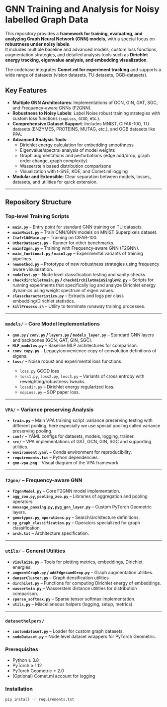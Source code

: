 # GNN Training and Analysis for Noisy labelled Graph Data

This repository provides a **framework for training, evaluating, and analyzing Graph Neural Network (GNN) models**, with a special focus on **robustness under noisy labels**.  
It includes multiple baseline and advanced models, custom loss functions, augmentation strategies, and detailed analysis tools such as **Dirichlet energy tracking, eigenvalue analysis, and embedding visualization**.  

The codebase integrates **Comet.ml for experiment tracking** and supports a wide range of datasets (vision datasets, TU datasets, OGB-datasets).


## Key Features
- **Multiple GNN Architectures**: Implementations of GCN, GIN, GAT, SGC, and Frequency-aware GNNs (F2GNN).  
- **Robustness to Noisy Labels**: Label Noise robust training strategies with custom loss functions (`sopLoss`, `GCOD`, etc.).  
- **Comprehensive Dataset Support**: Includes MNIST, CIFAR-100, TU datasets (ENZYMES, PROTEINS, MUTAG, etc.), and OGB datasets like PPA.  
- **Advanced Analysis Tools**:  
  - Dirichlet energy calculation for embedding smoothness  
  - Eigenvalue/spectral analysis of model weights  
  - Graph augmentations and perturbations (edge add/drop, graph order change, graph complexity)  
  - Wasserstein based distribution comparisons  
  - Visualization with t-SNE, KDE, and Comet.ml logging  
- **Modular and Extensible**: Clear separation between models, losses, datasets, and utilities for quick extension.  

---

## Repository Structure

### Top-level Training Scripts
- **`main.py`** – Entry point for standard GNN training on TU datasets.  
- **`mainMnist.py`** – Train CNN/GNN models on MNIST Superpixels dataset.  
- **`Ciafr100Main.py`** – Training on CIFAR-100.  
- **`OtherDatasets.py`** – Runner for other benchmarks.  
- **`mainf2gnn.py`** – Training with Frequency-aware GNN (F2GNN).  
- **`main_funtional.py` / `main1.py`** – Experimental variants of training pipelines.  
- **`newmethod.py`** – Prototype of new robustness strategies using frequency aware visulaization.  
- **`nodeTest.py`** – Node level classification testing and sanity checks.  
- **`checkdirchiletmain.py` / `checkdirchiletmainSingleW2.py`** – Scripts for running experiments that specifically log and analyze Dirichlet energy dynamics using weight spectrum of eigen values.  
- **`classcharacteristics.py`** – Extracts and logs per class embedding/Dirichlet statistics.  
- **`killProcess.sh`** – Utility to terminate runaway training processes.  

---

### `models/` – Core Model Implementations
- **`gnn.py` / `conv.py` / `layers.py` / `models_layer.py`** – Standard GNN layers and backbones (GCN, GAT, GIN, SGC).  
- **`MLP_modules.py`** – Baseline MLP architectures for comparison.  
- **`conv copy.py`** – Legacy/convenience copy of convolution definitions of eigens.  
- **`loss/`** – Noise robust and experimental loss functions <GCOD>:
  - `loss.py` GCOD loss
  - `loss1.py`, `loss2.py`, `loss3.py` – Variants of cross entropy with reweighting/robustness tweaks.  
  - `lossdir.py` – Dirichlet energy regularized loss.  
  - `sopLoss.py` – SOP paper loss.  

---

### `VPA/` – Variance preserving  Analysis
- **`train.py`** – Main VPA training script :variance preserving testing with different pooling, here especially we use special pooling called variance preserving pooling.  
- **`conf/`** – YAML configs for datasets, models, logging, trainer.  
- **`src/`** – VPA implementations of GAT, GCN, GIN, SGC and supporting utilities.  
- **`environment.yaml`** – Conda environment for reproducibility.  
- **`requirements.txt`** – Python dependencies.  
- **`gnn-vpa.png`** – Visual diagram of the VPA framework.  

---

### `f2gnn/` – Frequency-aware GNN
- **`f2gnnModel.py`** – Core F2GNN model implementation.  
- **`agg_zoo.py`, `pooling_zoo.py`** – Libraries of aggregation and pooling operators.  
- **`message_passing.py`, `pyg_gnn_layer.py`** – Custom PyTorch Geometric layers.  
- **`genotypes.py`, `operations.py`** – Search/architecture definitions.  
- **`op_graph_classification.py`** – Operators specialized for graph classification.  
- **`arch.txt`** – Architecture specification.  

---

### `utils/` – General Utilities
- **`Visulaize.py`** – Tools for plotting metrics, embeddings, Dirichlet energies.  
- **`augmentGraph.py` / `addEdgesandDrop.py`** – Graph augmentation utilities.  
- **`denserCluster.py`** – Graph densification utilities.  
- **`dirchilet.py`** – Functions for computing Dirichlet energy of embeddings.  
- **`wassertein.py`** – Wasserstein distance utilities for distribution comparison.  
- **`sparse_softmax.py`** – Sparse tensor softmax implementation.  
- **`utils.py`** – Miscellaneous helpers (logging, setup, metrics).  

---

### `datasethelpers/`
- **`customdataset.py`** – Loader for custom graph datasets.  
- **`nodeDataset.py`** – Node level dataset wrappers for PyTorch Geometric.  

### Prerequisites
- Python ≥ 3.8  
- PyTorch ≥ 1.12  
- PyTorch Geometric ≥ 2.0  
- (Optional) Comet.ml account for logging  

### Installation
```bash
pip install -r requirements.txt